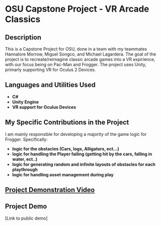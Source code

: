 <h1>OSU Capstone Project - VR Arcade Classics</h1>

<h2>Description</h2>
This is a Capstone Project for OSU, done in a team with my teammates Hannalore Morrow, Miguel Songco, and Michael Lagardera. The goal of the project is to recreate/reimagine classic arcade games into a VR expirience, 
with our focus being on Pac-Man and Frogger. The project uses Unity, primarly supporting VR for Oculus 2 Devices.


<br />


<h2>Languages and Utilities Used</h2>

- <b>C#</b> 
- <b>Unity Engine</b>
- <b>VR support for Oculus Devices</b>

<h2>My Specific Contributions in the Project</h2>
I am mainly responsible for developing a majority of the game logic for Frogger. Specifically:

- <b>logic for the obstacles (Cars, logs, Alligators, ect...)</b>
- <b>logic for handling the Player failing (getting hit by the cars, falling in water, ect..)</b>
- <b>logic for generating random and infinite layouts of obstacles for each playthrough</b>
- <b>logic for handling asset management during play</b>

## [Project Demonstration Video]()

<h2>Project Demo</h2>
[Link to public demo]
